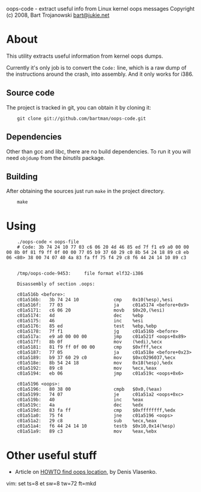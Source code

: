 oops-code - extract useful info from Linux kernel oops messages
Copyright (c) 2008, Bart Trojanowski <bart@jukie.net>

# About

This utility extracts useful information from kernel oops dumps.

Currently it's only job is to convert the `Code:` line, which is
a raw dump of the instructions around the crash, into assembly.
And it only works for i386.

## Source code

The project is tracked in git, you can obtain it by cloning it:

        git clone git://github.com/bartman/oops-code.git

## Dependencies

Other than gcc and libc, there are no build dependencies.  To run it you
will need `objdump` from the *binutils* package.

## Building

After obtaining the sources just run `make` in the project directory.

        make
        
# Using

        ./oops-code < oops-file
        # Code: 3b 74 24 10 77 03 c6 06 20 4d 46 85 ed 7f f1 e9 a0 00 00 00 8b 0f 81 f9 ff 0f 00 00 77 05 b9 37 60 29 c0 8b 54 24 18 89 c8 eb 06 <80> 38 00 74 07 40 4a 83 fa ff 75 f4 29 c8 f6 44 24 14 10 89 c3 
         

        /tmp/oops-code-9453:     file format elf32-i386

        Disassembly of section .oops:

        c01a516b <before>:
        c01a516b:	3b 74 24 10          	cmp    0x10(%esp),%esi
        c01a516f:	77 03                	ja     c01a5174 <before+0x9>
        c01a5171:	c6 06 20             	movb   $0x20,(%esi)
        c01a5174:	4d                   	dec    %ebp
        c01a5175:	46                   	inc    %esi
        c01a5176:	85 ed                	test   %ebp,%ebp
        c01a5178:	7f f1                	jg     c01a516b <before>
        c01a517a:	e9 a0 00 00 00       	jmp    c01a521f <oops+0x89>
        c01a517f:	8b 0f                	mov    (%edi),%ecx
        c01a5181:	81 f9 ff 0f 00 00    	cmp    $0xfff,%ecx
        c01a5187:	77 05                	ja     c01a518e <before+0x23>
        c01a5189:	b9 37 60 29 c0       	mov    $0xc0296037,%ecx
        c01a518e:	8b 54 24 18          	mov    0x18(%esp),%edx
        c01a5192:	89 c8                	mov    %ecx,%eax
        c01a5194:	eb 06                	jmp    c01a519c <oops+0x6>

        c01a5196 <oops>:
        c01a5196:	80 38 00             	cmpb   $0x0,(%eax)
        c01a5199:	74 07                	je     c01a51a2 <oops+0xc>
        c01a519b:	40                   	inc    %eax
        c01a519c:	4a                   	dec    %edx
        c01a519d:	83 fa ff             	cmp    $0xffffffff,%edx
        c01a51a0:	75 f4                	jne    c01a5196 <oops>
        c01a51a2:	29 c8                	sub    %ecx,%eax
        c01a51a4:	f6 44 24 14 10       	testb  $0x10,0x14(%esp)
        c01a51a9:	89 c3                	mov    %eax,%ebx

# Other useful stuff

 - Article on [HOWTO find oops location](http://kerneltrap.org/node/3648),
   by Denis Vlasenko.


vim: set ts=8 et sw=8 tw=72 ft=mkd
